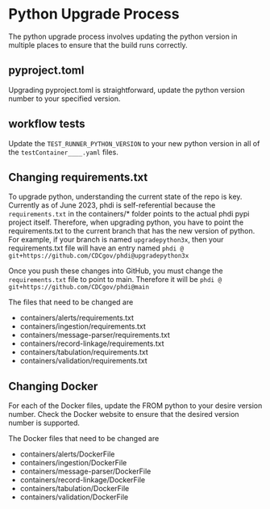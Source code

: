 # Python Upgrade Process

The python upgrade process involves updating the python version in multiple places to ensure that the build runs correctly.

## pyproject.toml

Upgrading pyproject.toml is straightforward, update the python version number to your specified version.

## workflow tests

Update the `TEST_RUNNER_PYTHON_VERSION` to your new python version in all of the `testContainer____.yaml` files.

## Changing requirements.txt

To upgrade python, understanding the current state of the repo is key. Currently as of June 2023, phdi is self-referential because the `requirements.txt` in the containers/\* folder points to the actual phdi pypi project itself. Therefore, when upgrading python, you have to point the requirements.txt to the current branch that has the new version of python. For example, if your branch is named `upgradepython3x`, then your requirements.txt file will have an entry named `phdi @ git+https://github.com/CDCgov/phdi@upgradepython3x`

Once you push these changes into GitHub, you must change the `requirements.txt` file to point to main. Therefore it will be `phdi @ git+https://github.com/CDCgov/phdi@main`

The files that need to be changed are

- containers/alerts/requirements.txt
- containers/ingestion/requirements.txt
- containers/message-parser/requirements.txt
- containers/record-linkage/requirements.txt
- containers/tabulation/requirements.txt
- containers/validation/requirements.txt

## Changing Docker

For each of the Docker files, update the FROM python to your desire version number. Check the Docker website to ensure that the desired version number is supported.

The Docker files that need to be changed are

- containers/alerts/DockerFile
- containers/ingestion/DockerFile
- containers/message-parser/DockerFile
- containers/record-linkage/DockerFile
- containers/tabulation/DockerFile
- containers/validation/DockerFile
